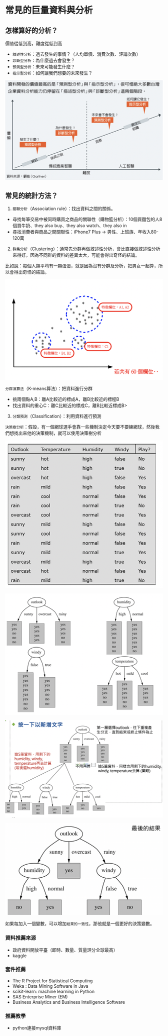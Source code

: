 # 常見的巨量資料與分析

## 怎樣算好的分析？

價值從低到高，難度從低到高

- `敘述性分析`：過去發生的事情？（人均單價、消費次數、評論次數）
- `診斷型分析`：為什麼過去會發生？
- `預測型分析`：未來可能發生什麼？
- `指示型分析`：如何讓我們想要的未來發生？

![composite attribute](./圖片/巨量資料1.png)

## 常見的統計方法？

1. `關聯分析`（Association rule）：找出資料之間的關係。

- 尋找每筆交易中被同時購買之商品的關聯性（購物籃分析）：10個買麵包的人8個買牛奶、they also buy、they also watch、they also in
- 尋找消費者與商品之間關聯性：iPhone7 Plus → 男性、上班族、年收入80-120萬

2. `群集分析`（Clustering）：通常先分群再做敘述性分析，會比直接做敘述性分析來得好。因為不同群的資料的差異太大，可能會得出奇怪的結論。

比如說：每個人類平均有一顆蛋蛋，就是因為沒有分群及分析，把男女一起算，所以會得出奇怪的結論。

![composite attribute](./圖片/巨量資料2.png)

`分群演算法`（K-means算法）：把資料進行分群

- 挑兩個點A,B：離A比較近的標成A，離B比較近的標程B
- 找出資料的重心C：離C比較近的標成C，離B比較近標成B>

3. `分類預測`（Classification）：利用資料進行預測

`決策樹分析`：假設，有一個網球選手會靠一些機制決定今天要不要練網球，然後我們想找出來他的決策機制，就可以使用決策樹分析

![composite attribute](./圖片/巨量分析-決策樹1.png)

![composite attribute](./圖片/巨量分析-決策樹2.png)



![composite attribute](./圖片/巨量分析-決策樹3.png)

![composite attribute](./圖片/巨量分析-決策樹4.png)

如果每加入一個變數，可以增加`結果的一致性`，那他就是一個更好的決策變數。






### 資料推薦來源

- 政府資料開放平臺（即時、數量、質量評分全球最高）
- kaggle

### 套件推薦

- The R Project for Statistical Computing
- Weka : Data Mining Software in Java
- scikit-learn: machine learning in Python
- SAS Enterprise Miner (EM)
- Business Analytics and Business Intelligence Software

### 推薦教學

- python連接mysql資料庫



